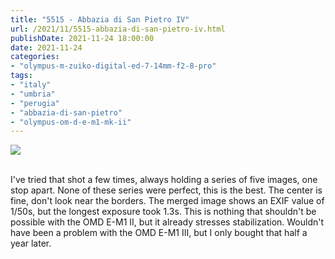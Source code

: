 ```yaml
---
title: "5515 - Abbazia di San Pietro IV"
url: /2021/11/5515-abbazia-di-san-pietro-iv.html
publishDate: 2021-11-24 18:00:00
date: 2021-11-24
categories:
- "olympus-m-zuiko-digital-ed-7-14mm-f2-8-pro"
tags:
- "italy"
- "umbria"
- "perugia"
- "abbazia-di-san-pietro"
- "olympus-om-d-e-m1-mk-ii"
---
```

<div class="container">
<div class="center"><a target="_blank" href="https://d25zfm9zpd7gm5.cloudfront.net/1200x1200/2019/20190902_105818-2-HDR-2_lr.jpg"><img class="webfeedsFeaturedVisual" src="https://d25zfm9zpd7gm5.cloudfront.net/0600x0600/2019/20190902_105818-2-HDR-2_lr.jpg" /></a></div>
</div>
<br />

I've tried that shot a few times, always holding a series of
five images, one stop apart. None of these series were
perfect, this is the best. The center is fine, don't look
near the borders. The merged image shows an EXIF value of
1/50s, but the longest exposure took 1.3s. This is nothing
that shouldn't be possible with the OMD E-M1 II, but it
already stresses stabilization. Wouldn't have been a problem
with the OMD E-M1 III, but I only bought that half a year
later.
